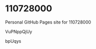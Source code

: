 # 110728000
Personal GitHub Pages site for 110728000






































































VuPNppQjUy

bpUqys
